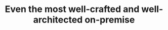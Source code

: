 ---
layout: all-exams
title: "Even the most well-crafted and well-architected on-premise"
blurb: "Due to Amazon's giant investment in technology across the globe, along with their highly specialized technical workforce, they have a giant economy of sc"
quid: 300
---